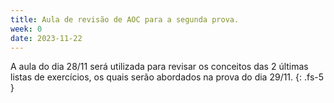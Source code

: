```yaml
---
title: Aula de revisão de AOC para a segunda prova.
week: 0
date: 2023-11-22
---
```


A aula do dia 28/11 será utilizada para revisar os conceitos das 2 últimas listas de exercícios, os quais serão abordados na prova do dia 29/11.
{: .fs-5 }

